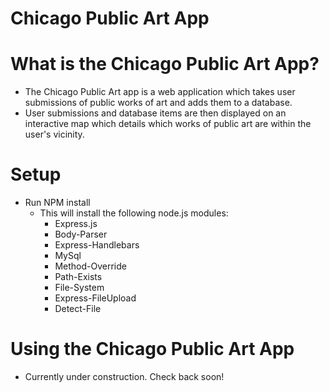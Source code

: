 # Chicago Public Art App

# What is the Chicago Public Art App?
- The Chicago Public Art app is a web application which takes user submissions of public works of art and adds them to a database.
- User submissions and database items are then displayed on an interactive map which details which works of public art are within the user's vicinity.

# Setup
- Run NPM install
    + This will install the following node.js modules:
        - Express.js
        - Body-Parser
        - Express-Handlebars
        - MySql
        - Method-Override
        - Path-Exists
        - File-System
        - Express-FileUpload
        - Detect-File

# Using the Chicago Public Art App
- Currently under construction. Check back soon!